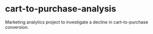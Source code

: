 # cart-to-purchase-analysis
Marketing analytics project to investigate a decline in cart-to-purchase conversion.

